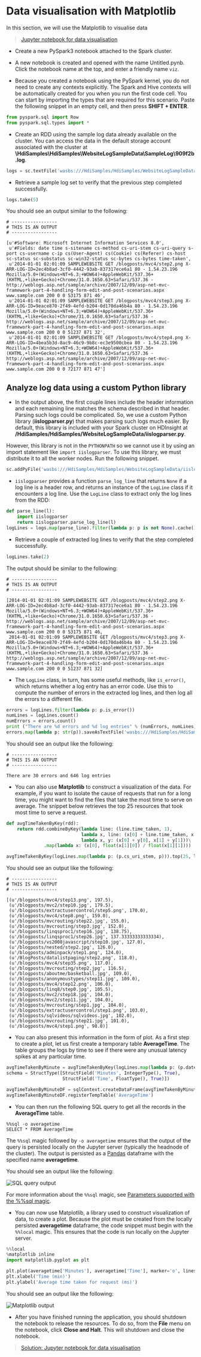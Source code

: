 # Data visualisation with Matplotlib

In this section, we will use the Matplotlib to visualise data

> [Jupyter notebook for data visualisation](viz.ipynb)

* Create a new PySpark3 notebook attached to the Spark cluster.

* A new notebook is created and opened with the name Untitled.pynb. Click the notebook name at the top, and enter a friendly name `viz`.

* Because you created a notebook using the PySpark kernel, you do not need to create any contexts explicitly. The Spark and Hive contexts will be automatically created for you when you run the first code cell. You can start by importing the types that are required for this scenario. Paste the following snippet in an empty cell, and then press **SHIFT + ENTER**.

```Python
from pyspark.sql import Row
from pyspark.sql.types import *
```

* Create an RDD using the sample log data already available on the cluster. You
can access the data in the default storage account associated with the cluster
at **\HdiSamples\HdiSamples\WebsiteLogSampleData\SampleLog\909f2b.log**.

```Python
logs = sc.textFile('wasbs:///HdiSamples/HdiSamples/WebsiteLogSampleData/SampleLog/909f2b.log')
```

* Retrieve a sample log set to verify that the previous step completed
successfully.

```Python
logs.take(5)
```

You should see an output similar to the following:

```shell
# -----------------
# THIS IS AN OUTPUT
# -----------------

[u'#Software: Microsoft Internet Information Services 8.0',
 u'#Fields: date time s-sitename cs-method cs-uri-stem cs-uri-query s-port cs-username c-ip cs(User-Agent) cs(Cookie) cs(Referer) cs-host sc-status sc-substatus sc-win32-status sc-bytes cs-bytes time-taken',
 u'2014-01-01 02:01:09 SAMPLEWEBSITE GET /blogposts/mvc4/step2.png X-ARR-LOG-ID=2ec4b8ad-3cf0-4442-93ab-837317ece6a1 80 - 1.54.23.196 Mozilla/5.0+(Windows+NT+6.3;+WOW64)+AppleWebKit/537.36+(KHTML,+like+Gecko)+Chrome/31.0.1650.63+Safari/537.36 - http://weblogs.asp.net/sample/archive/2007/12/09/asp-net-mvc-framework-part-4-handling-form-edit-and-post-scenarios.aspx www.sample.com 200 0 0 53175 871 46',
 u'2014-01-01 02:01:09 SAMPLEWEBSITE GET /blogposts/mvc4/step3.png X-ARR-LOG-ID=9eace870-2f49-4efd-b204-0d170da46b4a 80 - 1.54.23.196 Mozilla/5.0+(Windows+NT+6.3;+WOW64)+AppleWebKit/537.36+(KHTML,+like+Gecko)+Chrome/31.0.1650.63+Safari/537.36 - http://weblogs.asp.net/sample/archive/2007/12/09/asp-net-mvc-framework-part-4-handling-form-edit-and-post-scenarios.aspx www.sample.com 200 0 0 51237 871 32',
 u'2014-01-01 02:01:09 SAMPLEWEBSITE GET /blogposts/mvc4/step4.png X-ARR-LOG-ID=4bea5b3d-8ac9-46c9-9b8c-ec3e9500cbea 80 - 1.54.23.196 Mozilla/5.0+(Windows+NT+6.3;+WOW64)+AppleWebKit/537.36+(KHTML,+like+Gecko)+Chrome/31.0.1650.63+Safari/537.36 - http://weblogs.asp.net/sample/archive/2007/12/09/asp-net-mvc-framework-part-4-handling-form-edit-and-post-scenarios.aspx www.sample.com 200 0 0 72177 871 47']

```

## Analyze log data using a custom Python library
* In the output above, the first couple lines include the header information and each remaining line matches the schema described in that header. Parsing such logs could be complicated. So, we use a custom Python library
(**iislogparser.py**) that makes parsing such logs much easier. By default, this library is included with your Spark cluster on HDInsight at **/HdiSamples/HdiSamples/WebsiteLogSampleData/iislogparser.py**.

However, this library is not in the `PYTHONPATH` so we cannot use it by using an import statement like `import iislogparser`. To use this library, we must distribute it to all the worker nodes. Run the following snippet.

```Python
sc.addPyFile('wasbs:///HdiSamples/HdiSamples/WebsiteLogSampleData/iislogparser.py')
```

* `iislogparser` provides a function `parse_log_line` that returns `None` if a log
line is a header row, and returns an instance of the `LogLine` class if it
encounters a log line. Use the `LogLine` class to extract only the log lines
from the RDD:

```Python
def parse_line(l):
    import iislogparser
    return iislogparser.parse_log_line(l)
logLines = logs.map(parse_line).filter(lambda p: p is not None).cache()
```

* Retrieve a couple of extracted log lines to verify that the step completed
successfully.

```Python
logLines.take(2)
```
The output should be similar to the following:

```shell
# -----------------
# THIS IS AN OUTPUT
# -----------------

[2014-01-01 02:01:09 SAMPLEWEBSITE GET /blogposts/mvc4/step2.png X-ARR-LOG-ID=2ec4b8ad-3cf0-4442-93ab-837317ece6a1 80 - 1.54.23.196 Mozilla/5.0+(Windows+NT+6.3;+WOW64)+AppleWebKit/537.36+(KHTML,+like+Gecko)+Chrome/31.0.1650.63+Safari/537.36 - http://weblogs.asp.net/sample/archive/2007/12/09/asp-net-mvc-framework-part-4-handling-form-edit-and-post-scenarios.aspx www.sample.com 200 0 0 53175 871 46,
 2014-01-01 02:01:09 SAMPLEWEBSITE GET /blogposts/mvc4/step3.png X-ARR-LOG-ID=9eace870-2f49-4efd-b204-0d170da46b4a 80 - 1.54.23.196 Mozilla/5.0+(Windows+NT+6.3;+WOW64)+AppleWebKit/537.36+(KHTML,+like+Gecko)+Chrome/31.0.1650.63+Safari/537.36 - http://weblogs.asp.net/sample/archive/2007/12/09/asp-net-mvc-framework-part-4-handling-form-edit-and-post-scenarios.aspx www.sample.com 200 0 0 51237 871 32]
```

* The `LogLine` class, in turn, has some useful methods, like `is_error()`, which
returns whether a log entry has an error code. Use this to compute the number of
errors in the extracted log lines, and then log all the errors to a different
file.

```Python
errors = logLines.filter(lambda p: p.is_error())
numLines = logLines.count()
numErrors = errors.count()
print ("There are %d errors and %d log entries" % (numErrors, numLines))
errors.map(lambda p: str(p)).saveAsTextFile('wasbs:///HdiSamples/HdiSamples/WebsiteLogSampleData/SampleLog/909f2b-2.log')
```
You should see an output like the following:

```shell
# -----------------
# THIS IS AN OUTPUT
# -----------------

There are 30 errors and 646 log entries
```

* You can also use **Matplotlib** to construct a visualization of the data. For
example, if you want to isolate the cause of requests that run for a long time,
you might want to find the files that take the most time to serve on average.
The snippet below retrieves the top 25 resources that took most time to serve a
request.

```Python
def avgTimeTakenByKey(rdd):
    return rdd.combineByKey(lambda line: (line.time_taken, 1),
                            lambda x, line: (x[0] + line.time_taken, x[1] + 1),
                            lambda x, y: (x[0] + y[0], x[1] + y[1]))\
              .map(lambda x: (x[0], float(x[1][0]) / float(x[1][1])))

avgTimeTakenByKey(logLines.map(lambda p: (p.cs_uri_stem, p))).top(25, lambda x: x[1])
```

You should see an output like the following:

```shell
# -----------------
# THIS IS AN OUTPUT
# -----------------

[(u'/blogposts/mvc4/step13.png', 197.5),
 (u'/blogposts/mvc2/step10.jpg', 179.5),
 (u'/blogposts/extractusercontrol/step5.png', 170.0),
 (u'/blogposts/mvc4/step8.png', 159.0),
 (u'/blogposts/mvcrouting/step22.jpg', 155.0),
 (u'/blogposts/mvcrouting/step3.jpg', 152.0),
 (u'/blogposts/linqsproc1/step16.jpg', 138.75),
 (u'/blogposts/linqsproc1/step26.jpg', 137.33333333333334),
 (u'/blogposts/vs2008javascript/step10.jpg', 127.0),
 (u'/blogposts/nested/step2.jpg', 126.0),
 (u'/blogposts/adminpack/step1.png', 124.0),
 (u'/BlogPosts/datalistpaging/step2.png', 118.0),
 (u'/blogposts/mvc4/step35.png', 117.0),
 (u'/blogposts/mvcrouting/step2.jpg', 116.5),
 (u'/blogposts/aboutme/basketball.jpg', 109.0),
 (u'/blogposts/anonymoustypes/step11.jpg', 109.0),
 (u'/blogposts/mvc4/step12.png', 106.0),
 (u'/blogposts/linq8/step0.jpg', 105.5),
 (u'/blogposts/mvc2/step18.jpg', 104.0),
 (u'/blogposts/mvc2/step11.jpg', 104.0),
 (u'/blogposts/mvcrouting/step1.jpg', 104.0),
 (u'/blogposts/extractusercontrol/step1.png', 103.0),
 (u'/blogposts/sqlvideos/sqlvideos.jpg', 102.0),
 (u'/blogposts/mvcrouting/step21.jpg', 101.0),
 (u'/blogposts/mvc4/step1.png', 98.0)]
```

* You can also present this information in the form of plot. As a first step to create a plot, let us first create a temporary table **AverageTime**. The table groups the logs by time to see if there were any unusual latency spikes at any particular time.

```Python
avgTimeTakenByMinute = avgTimeTakenByKey(logLines.map(lambda p: (p.datetime.minute, p))).sortByKey()
schema = StructType([StructField('Minutes', IntegerType(), True),
                     StructField('Time', FloatType(), True)])

avgTimeTakenByMinuteDF = sqlContext.createDataFrame(avgTimeTakenByMinute, schema)
avgTimeTakenByMinuteDF.registerTempTable('AverageTime')
```

* You can then run the following SQL query to get all the records in the **AverageTime** table.

```
%%sql -o averagetime
SELECT * FROM AverageTime
```

The `%%sql` magic followed by `-o averagetime` ensures that the output of the query is persisted locally on the Jupyter server (typically the headnode of the cluster). The output is persisted as a [Pandas](http://pandas.pydata.org/) dataframe with the specified name **averagetime**.

You should see an output like the following:

![SQL query output](hdinsight-jupyter-sql-qyery-output.png "SQL query output")

For more information about the `%%sql` magic, see [Parameters supported with the %%sql magic](hdinsight-apache-spark-jupyter-notebook-kernels.md#parameters-supported-with-the-sql-magic).

* You can now use Matplotlib, a library used to construct visualization of data, to create a plot. Because the plot must be created from the locally persisted **averagetime** dataframe, the code snippet must begin with the `%%local` magic. This ensures that the code is run locally on the Jupyter server.

```Python
%%local
%matplotlib inline
import matplotlib.pyplot as plt

plt.plot(averagetime['Minutes'], averagetime['Time'], marker='o', linestyle='--')
plt.xlabel('Time (min)')
plt.ylabel('Average time taken for request (ms)')
```
You should see an output like the following:


![Matplotlib output](hdinsight-apache-spark-web-log-analysis-plot.png "Matplotlib output")

* After you have finished running the application, you should shutdown the notebook to release the resources. To do so, from the **File** menu on the notebook, click **Close and Halt**. This will shutdown and close the notebook.

> [Solution: Jupyter notebook for data visualisation](viz.ipynb)
